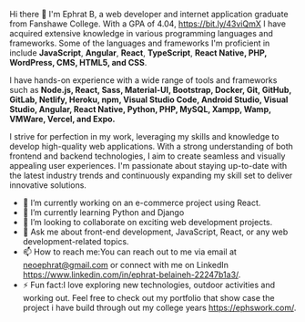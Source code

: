 Hi there 👋 I'm Ephrat B, a web developer and internet application graduate from Fanshawe College. With a GPA of 4.04, https://bit.ly/43viQmX I have acquired extensive knowledge in various programming languages and frameworks. Some of the languages and frameworks I'm proficient in include **JavaScript**, **Angular**, **React**, **TypeScript**, **React Native, PHP, WordPress, CMS, HTML5, and CSS**.

I have hands-on experience with a wide range of tools and frameworks such as **Node.js, React, Sass, Material-UI, Bootstrap, Docker, Git, GitHub, GitLab, Netlify, Heroku, npm, Visual Studio Code, Android Studio, Visual Studio, Angular, React Native, Python, PHP, MySQL, Xampp, Wamp, VMWare, Vercel, and Expo.**

I strive for perfection in my work, leveraging my skills and knowledge to develop high-quality web applications. With a strong understanding of both frontend and backend technologies, I aim to create seamless and visually appealing user experiences. I'm passionate about staying up-to-date with the latest industry trends and continuously expanding my skill set to deliver innovative solutions.

- 🔭 I’m currently working on an e-commerce project using React.
- 🌱 I’m currently learning Python and Django
- 👯 I’m looking to collaborate on exciting web development projects.
- 💬 Ask me about front-end development, JavaScript, React, or any web development-related topics.
- 📫 How to reach me:You can reach out to me via email at neoephrat@gmail.com or connect with me on LinkedIn https://www.linkedin.com/in/ephrat-belaineh-22247b1a3/.
- ⚡ Fun fact:I love exploring new technologies, outdoor activities and working out.
Feel free to check out my portfolio that show case the project i have build through out my college years https://ephswork.com/.

